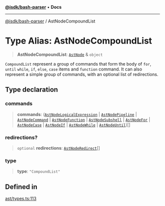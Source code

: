 [**@isdk/bash-parser**](../README.md) • **Docs**

***

[@isdk/bash-parser](../globals.md) / AstNodeCompoundList

# Type Alias: AstNodeCompoundList

> **AstNodeCompoundList**: [`AstNode`](AstNode.md) & `object`

`CompoundList` represent a group of commands that form the body of `for`, `until` `while`, `if`, `else`, `case` items and `function` command. It can also represent a simple group of commands, with an optional list of redirections.

## Type declaration

### commands

> **commands**: ([`AstNodeLogicalExpression`](AstNodeLogicalExpression.md) \| [`AstNodePipeline`](AstNodePipeline.md) \| [`AstNodeCommand`](AstNodeCommand.md) \| [`AstNodeFunction`](AstNodeFunction.md) \| [`AstNodeSubshell`](AstNodeSubshell.md) \| [`AstNodeFor`](AstNodeFor.md) \| [`AstNodeCase`](AstNodeCase.md) \| [`AstNodeIf`](AstNodeIf.md) \| [`AstNodeWhile`](AstNodeWhile.md) \| [`AstNodeUntil`](AstNodeUntil.md))[]

### redirections?

> `optional` **redirections**: [`AstNodeRedirect`](AstNodeRedirect.md)[]

### type

> **type**: `"CompoundList"`

## Defined in

[ast/types.ts:113](https://github.com/mattiasrunge/bash-parser/blob/98089d9104089a44eb5db425f3c3a8de14075f75/src/ast/types.ts#L113)
